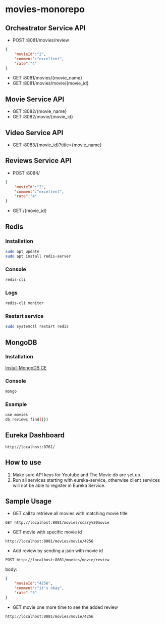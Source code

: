 # movies-monorepo
## Orchestrator Service API
- POST :8081/movies/review
```json
{
	"movieId":"2",
	"comment":"excellent",
	"rate":"4"
}
```
- GET :8081/movies/{movie_name}
- GET :8081/movies/movie/{movie_id}
## Movie Service API
- GET :8082/{movie_name}
- GET :8082/movie/{movie_id}
## Video Service API
- GET :8083/{movie_id}?title={movie_name}
## Reviews Service API
- POST :8084/
```json
{
	"movieId":"2",
	"comment":"excellent",
	"rate":"4"
}
```
- GET /{movie_id}
## Redis
### Installation
```sh
sudo apt update             
sudo apt install redis-server
```
### Console
```sh
redis-cli 
```
### Logs
```sh
redis-cli monitor
```
### Restart service
```sh
sudo systemctl restart redis
```
## MongoDB
### Installation
[Install MongoDB CE](https://docs.mongodb.com/manual/tutorial/install-mongodb-on-ubuntu/)
### Console
```sh
mongo
```
### Example
```sh
use movies
db.reviews.find({})
```
## Eureka Dashboard
```
http://localhost:8761/
```
## How to use
1. Make sure API keys for Youtube and The Movie db are set up.
2. Run all services starting with eureka-service, otherwise client services will 
not be able to register in Eureka Service.
## Sample Usage
- GET call to retrieve all movies with matching movie title
```
GET http://localhost:8081/movies/scary%20movie
```
- GET movie with specific movie id
```
http://localhost:8081/movies/movie/4256
```
- Add review by sending a json with movie id
```
POST http://localhost:8081/movies/movie/review
```
body:
```json
{
	"movieId":"4256",
	"comment":"it's okay",
	"rate":"3"
}
```
- GET movie one more time to see the added review
```
http://localhost:8081/movies/movie/4256
```

